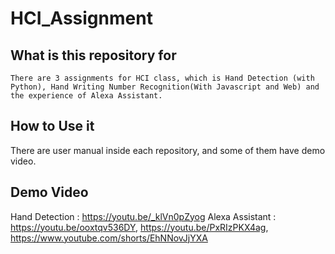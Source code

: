 # HCI_Assignment

## What is this repository for

    There are 3 assignments for HCI class, which is Hand Detection (with Python), Hand Writing Number Recognition(With Javascript and Web) and the experience of Alexa Assistant.

## How to Use it
  
  There are user manual inside each repository, and some of them have demo video.

## Demo Video

  Hand Detection : https://youtu.be/_klVn0pZyog
  Alexa Assistant : https://youtu.be/ooxtqv536DY, https://youtu.be/PxRIzPKX4ag, https://www.youtube.com/shorts/EhNNovJjYXA
